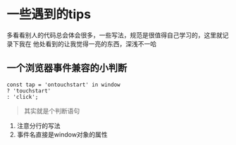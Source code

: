 # 一些遇到的tips #

多看看别人的代码总会体会很多，一些写法，规范是很值得自己学习的，这里就记录下我在
他处看到的让我觉得一亮的东西，深浅不一哈

## 一个浏览器事件兼容的小判断 ##

    const tap = 'ontouchstart' in window
    ? 'touchstart'
    : 'click';

>其实就是个判断语句

1. 注意分行的写法
2. 事件名直接是window对象的属性